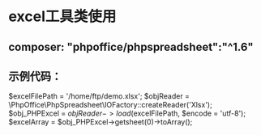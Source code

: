 

# excel工具类使用

## composer: "phpoffice/phpspreadsheet":"^1.6"

## 示例代码：

$excelFilePath =  '/home/ftp/demo.xlsx';
$objReader    = \PhpOffice\PhpSpreadsheet\IOFactory::createReader('Xlsx');
$obj_PHPExcel = $objReader->load($excelFilePath, $encode = 'utf-8');
$excelArray   = $obj_PHPExcel->getsheet(0)->toArray();
